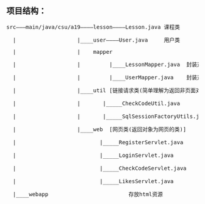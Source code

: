 ## 项目结构：

<p style="margin: 0;padding: 0;line-height: 30px"><pre>src———main/java/csu/a19————lesson————Lesson.java 课程类</pre></p>
<p style="margin: 0;padding: 0;line-height: 30px"><pre>  |                   |____user————User.java     用户类</pre></p>
<p style="margin: 0;padding: 0;line-height: 30px"><pre>  |                   |____mapper</pre></p>
<p style="margin: 0;padding: 0;line-height: 30px"><pre>  |                   |         |____LessonMapper.java  封装对课程的操作方法</pre></p>
<p style="margin: 0;padding: 0;line-height: 30px"><pre>  |                   |         |____UserMapper.java    封装对用户的操作方法</pre></p>
<p style="margin: 0;padding: 0;line-height: 30px"><pre>  |                   |____util [链接请求类(简单理解为返回非页面对象的类)]</pre></p>
<p style="margin: 0;padding: 0;line-height: 30px"><pre>  |                   |       |_____CheckCodeUtil.java           生成验证码</pre></p>
<p style="margin: 0;padding: 0;line-height: 30px"><pre>  |                   |       |_____SqlSessionFactoryUtils.java  生成SqlSessionFactory对象</pre></p>
<p style="margin: 0;padding: 0;line-height: 30px"><pre>  |                   |____web  [网页类(返回对象为网页的类)]</pre></p>        
<p style="margin: 0;padding: 0;line-height: 30px"><pre>  |                          |_____RegisterServlet.java     处理注册页面的请求</pre></p>
<p style="margin: 0;padding: 0;line-height: 30px"><pre>  |                          |_____LoginServlet.java        处理登录页面的请求</pre></p>
<p style="margin: 0;padding: 0;line-height: 30px"><pre>  |                          |_____CheckCodeServlet.java    处理验证码请求</pre></p>
<p style="margin: 0;padding: 0;line-height: 30px"><pre>  |                          |_____LikesServlet.java        处理点赞请求</pre></p>
<p style="margin: 0;padding: 0;line-height: 30px"><pre>  |____webapp                         存放html资源</pre></p>

  
